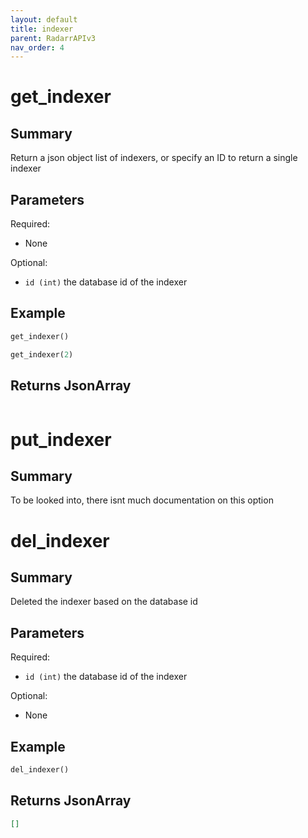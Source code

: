 ```yaml
---
layout: default
title: indexer
parent: RadarrAPIv3
nav_order: 4
---
```


# get_indexer

## Summary

Return a json object list of  indexers, or specify an ID to return a single indexer

## Parameters

Required:

- None

Optional:

- `id (int)` the database id of the indexer

## Example

```python
get_indexer()
```
```python
get_indexer(2)
```

## Returns JsonArray

```json

```

# put_indexer

## Summary

To be looked into, there isnt much documentation on this option


# del_indexer

## Summary

Deleted the indexer based on the database id

## Parameters

Required:
- `id (int)` the database id of the indexer

Optional:
- None
## Example

```python
del_indexer()
```
## Returns JsonArray

```json
[]
```
